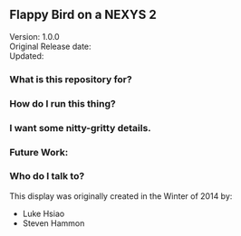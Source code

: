 ## Flappy Bird on a NEXYS 2 ##

Version: 1.0.0<br>
Original Release date: <br>
Updated: <br>

### What is this repository for? ###



### How do I run this thing? ###




### I want some nitty-gritty details. ###


  
### Future Work: ###

### Who do I talk to? ###

This display was originally created in the Winter of 2014 by:
* Luke Hsiao
* Steven Hammon
